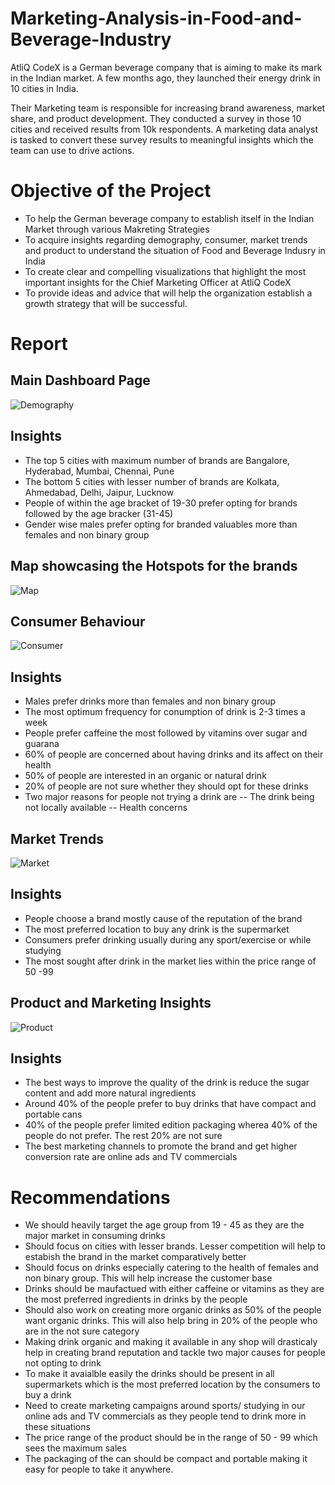 # Marketing-Analysis-in-Food-and-Beverage-Industry

AtliQ CodeX is a German beverage company that is aiming to make its mark in the Indian market. A few months ago, they launched their energy drink in 10 cities in India.

Their Marketing team is responsible for increasing brand awareness, market share, and product development. They conducted a survey in those 10 cities and received results from 10k respondents. A marketing data analyst is tasked to convert these survey results to meaningful insights which the team can use to drive actions.

# Objective of the Project

- To help the German beverage company to establish itself in the Indian Market through various Makreting Strategies
- To acquire insights regarding demography, consumer, market trends and product to understand the situation of Food and Beverage Indusry in India
- To create clear and compelling visualizations that highlight the most important insights for the Chief Marketing Officer at AtliQ CodeX 
- To provide ideas and advice that will help the organization establish a growth strategy that will be successful.

# Report

## Main Dashboard Page

![Demography](https://github.com/user-attachments/assets/a0c99cd2-afa9-40e9-913f-db4f851ec507)

## Insights 

- The top 5 cities with maximum number of brands are Bangalore, Hyderabad, Mumbai, Chennai, Pune
- The bottom 5 cities with lesser number of brands are Kolkata, Ahmedabad, Delhi, Jaipur, Lucknow
- People of within the age bracket of 19-30 prefer opting for brands followed by the age bracker (31-45)
- Gender wise males prefer opting for branded valuables more than females and non binary group

## Map showcasing the Hotspots for the brands

![Map](https://github.com/user-attachments/assets/123448bc-f3a1-4fb8-a1e7-7c8acc0c819a)


## Consumer Behaviour 

![Consumer](https://github.com/user-attachments/assets/5888f42c-fc6d-4941-9029-5c3603d70333)

## Insights

- Males prefer drinks more than females and non binary group
- The most optimum frequency for conumption of drink is 2-3 times a week
- People prefer caffeine the most followed by vitamins over sugar and guarana
- 60% of people are concerned about having drinks and its affect on their health
- 50% of people are interested in an organic or natural drink
- 20% of people are not sure whether they should opt for these drinks
- Two major reasons for people not trying a drink are
        -- The drink being not locally available
        -- Health concerns


## Market Trends

![Market](https://github.com/user-attachments/assets/85615195-46d7-4a07-a197-9720af1ac585)

## Insights

- People choose a brand mostly cause of the reputation of the brand
- The most preferred location to buy any drink is the supermarket
- Consumers prefer drinking usually during any sport/exercise or while studying
- The most sought after drink in the market lies within the price range of 50 -99


## Product and Marketing Insights

![Product](https://github.com/user-attachments/assets/855960ae-d913-4d6b-a210-6a2fc2698bc7)


## Insights

- The best ways to improve the quality of the drink is reduce the sugar content and add more natural ingredients
- Around 40% of the people prefer to buy drinks that have compact and portable cans
- 40% of the people prefer limited edition packaging wherea 40% of the people do not prefer. The rest 20% are not sure
- The best marketing channels to promote the brand and get higher conversion rate are online ads and TV commercials


# Recommendations 

- We should heavily target the age group from 19 - 45 as they are the major market in consuming drinks
- Should  focus on cities with lesser brands. Lesser competition will help to estabish the brand in the market comparatively better
- Should focus on drinks especially catering to the health of females and non binary group. This will help increase the customer base
- Drinks should be maufactued with either caffeine or vitamins as they are the most preferred ingredients in drinks by the people
- Should also work on creating more organic drinks as 50% of the people want organic drinks. This will also help bring in 20% of the people who are in the not sure category
- Making drink organic and making it available in any shop will drasticaly help in creating brand reputation and tackle two major causes for people not opting to drink
- To make it avaialble easily the drinks should be present in all supermarkets which is the most preferred location by the consumers to buy a drink
- Need to create marketing campaigns around sports/ studying in our online ads and TV commercials as they people tend to drink more in these situations
- The price range of the product should be in the range of 50 - 99 which sees the maximum sales
- The packaging of the can should be compact and portable making it easy for people to take it anywhere.



